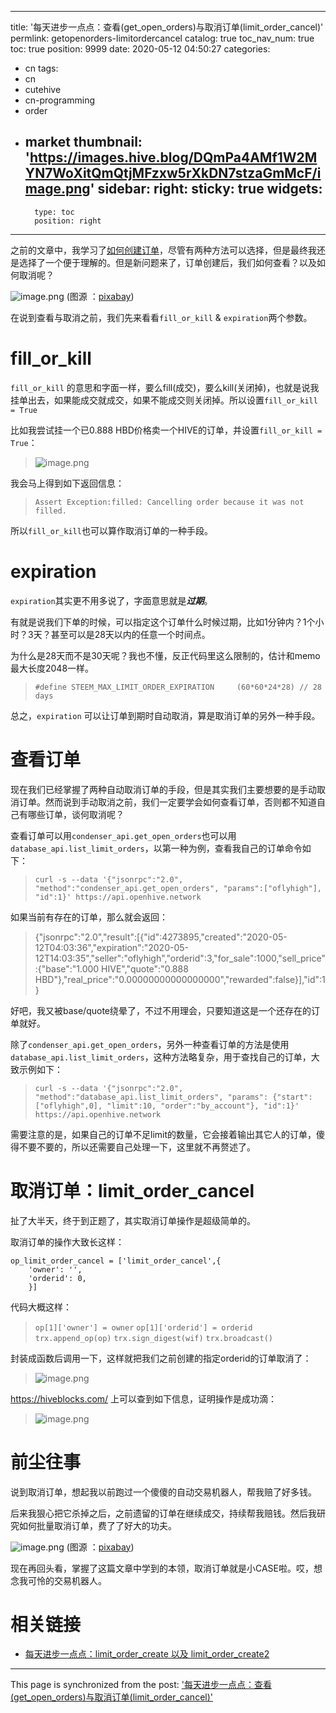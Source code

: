 
---
title: '每天进步一点点：查看(get_open_orders)与取消订单(limit_order_cancel)'
permlink: getopenorders-limitordercancel
catalog: true
toc_nav_num: true
toc: true
position: 9999
date: 2020-05-12 04:50:27
categories:
- cn
tags:
- cn
- cutehive
- cn-programming
- order
- market
thumbnail: 'https://images.hive.blog/DQmPa4AMf1W2MYN7WoXitQmQtjMFzxw5rXkDN7stzaGmMcF/image.png'
sidebar:
    right:
        sticky: true
widgets:
    -
        type: toc
        position: right
---


之前的文章中，我学习了[如何创建订单](https://hive.blog/hive-105017/@oflyhigh/limitordercreate-limitordercreate2)，尽管有两种方法可以选择，但是最终我还是选择了一个便于理解的。但是新问题来了，订单创建后，我们如何查看？以及如何取消呢？

![image.png](https://images.hive.blog/DQmPa4AMf1W2MYN7WoXitQmQtjMFzxw5rXkDN7stzaGmMcF/image.png)
(图源 ：[pixabay](https://pixabay.com/))

在说到查看与取消之前，我们先来看看`fill_or_kill` & `expiration`两个参数。

# fill_or_kill 

`fill_or_kill` 的意思和字面一样，要么fill(成交)，要么kill(关闭掉)，也就是说我挂单出去，如果能成交就成交，如果不能成交则关闭掉。所以设置`fill_or_kill = True`

比如我尝试挂一个已0.888 HBD价格卖一个HIVE的订单，并设置`fill_or_kill = True`：
>![image.png](https://images.hive.blog/DQmUWJtNPnigLoGdhQ5Hvug1uVbZepvkAnUyWCxyfP2FwLN/image.png)

我会马上得到如下返回信息：
>`Assert Exception:filled: Cancelling order because it was not filled.`

所以`fill_or_kill`也可以算作取消订单的一种手段。

# expiration

`expiration`其实更不用多说了，字面意思就是***过期***。

有就是说我们下单的时候，可以指定这个订单什么时候过期，比如1分钟内？1个小时？3天？甚至可以是28天以内的任意一个时间点。

为什么是28天而不是30天呢？我也不懂，反正代码里这么限制的，估计和memo最大长度2048一样。
>`#define STEEM_MAX_LIMIT_ORDER_EXPIRATION     (60*60*24*28) // 28 days`

总之，`expiration` 可以让订单到期时自动取消，算是取消订单的另外一种手段。

# 查看订单

现在我们已经掌握了两种自动取消订单的手段，但是其实我们主要想要的是手动取消订单。然而说到手动取消之前，我们一定要学会如何查看订单，否则都不知道自己有哪些订单，谈何取消呢？

查看订单可以用`condenser_api.get_open_orders`也可以用`database_api.list_limit_orders`，以第一种为例，查看我自己的订单命令如下：
>`curl -s --data '{"jsonrpc":"2.0", "method":"condenser_api.get_open_orders", "params":["oflyhigh"], "id":1}' https://api.openhive.network`

如果当前有存在的订单，那么就会返回：
>{"jsonrpc":"2.0","result":[{"id":4273895,"created":"2020-05-12T04:03:36","expiration":"2020-05-12T14:03:35","seller":"oflyhigh","orderid":3,"for_sale":1000,"sell_price":{"base":"1.000 HIVE","quote":"0.888 HBD"},"real_price":"0.00000000000000000","rewarded":false}],"id":1}

好吧，我又被base/quote绕晕了，不过不用理会，只要知道这是一个还存在的订单就好。

除了`condenser_api.get_open_orders`，另外一种查看订单的方法是使用`database_api.list_limit_orders`，这种方法略复杂，用于查找自己的订单，大致示例如下：
>`curl -s --data '{"jsonrpc":"2.0", "method":"database_api.list_limit_orders", "params": {"start":["oflyhigh",0], "limit":10, "order":"by_account"}, "id":1}' https://api.openhive.network`

需要注意的是，如果自己的订单不足limit的数量，它会接着输出其它人的订单，傻得不要不要的，所以还需要自己处理一下，这里就不再赘述了。

# 取消订单：limit_order_cancel

扯了大半天，终于到正题了，其实取消订单操作是超级简单的。

取消订单的操作大致长这样：
```
op_limit_order_cancel = ['limit_order_cancel',{
    'owner': '',
    'orderid': 0,
    }]
```

代码大概这样：

>`op[1]['owner'] = owner`
>`op[1]['orderid'] = orderid`
>`trx.append_op(op)`
>`trx.sign_digest(wif)`
>`trx.broadcast()`

封装成函数后调用一下，这样就把我们之前创建的指定orderid的订单取消了：
>![image.png](https://images.hive.blog/DQmYW8wvx4r41tX7yiRa1A9d8mLZj5FFqNiJho4kxAwWmwQ/image.png)

https://hiveblocks.com/ 上可以查到如下信息，证明操作是成功滴：
>![image.png](https://images.hive.blog/DQmQbVEbiNa7CWmbytXv3qDvegNk2isbPVHrvbjCUa1kFAq/image.png)

# 前尘往事

说到取消订单，想起我以前跑过一个傻傻的自动交易机器人，帮我赔了好多钱。

后来我狠心把它杀掉之后，之前遗留的订单在继续成交，持续帮我赔钱。然后我研究如何批量取消订单，费了了好大的功夫。

![image.png](https://images.hive.blog/DQmT9mTXFkWDajUZpn8ZzPcPZ23L8AePY3q6sQNe9fRDjTC/image.png)
(图源 ：[pixabay](https://pixabay.com/))

现在再回头看，掌握了这篇文章中学到的本领，取消订单就是小CASE啦。哎，想念我可怜的交易机器人。

# 相关链接

* [每天进步一点点：limit_order_create 以及 limit_order_create2](https://hive.blog/hive-105017/@oflyhigh/limitordercreate-limitordercreate2)

- - -

This page is synchronized from the post: ['每天进步一点点：查看(get_open_orders)与取消订单(limit_order_cancel)'](https://steemit.com/@oflyhigh/getopenorders-limitordercancel)
